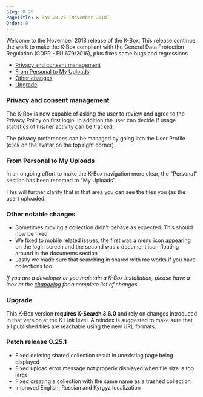 ```yaml
---
Slug: 0.25
PageTitle: K-Box v0.25 (November 2018)
Order: 0
---
```


Welcome to the November 2018 release of the K-Box. This release continue the work to make the K-Box compliant with the General Data Protection Regulation (GDPR - EU 679/2016), plus fixes some bugs and regressions

- [Privacy and consent management](#privacy-and-consent-management)
- [From Personal to My Uploads](#from-personal-to-my-uploads)
- [Other changes](#other-notable-changes)
- [Upgrade](#upgrade)

### Privacy and consent management

The K-Box is now capable of asking the user to review and agree to the Privacy Policy on first login.
In addition the user can decide if usage statistics of his/her activity can be tracked.

The privacy preferences can be managed by going into the User Profile (click on the avatar on the top right corner).

### From Personal to My Uploads

In an ongoing effort to make the K-Box navigation more clear, the "Personal" section has been renamed to "My Uploads".

This will further clarify that in that area you can see the files you (as the user) uploaded.

### Other notable changes

- Sometimes moving a collection didn't behave as expected. This should now be fixed
- We fixed to mobile related issues, the first was a menu icon appearing on the login screen and the second was a document icon floating around in the documents section
- Lastly we made sure that searching in shared with me works if you have collections too

_If you are a developer or you maintain a K-Box installation, please have a look at the [changelog](../../changelog.md) for a complete list of changes._

### Upgrade

This K-Box version **requires K-Search 3.6.0** and rely on changes introduced in that version at the K-Link level. A reindex is suggested to make sure that all published files are reachable using the new URL formats.

### Patch release 0.25.1

- Fixed deleting shared collection result in unexisting page being displayed
- Fixed upload error message not properly displayed when file size is too large
- Fixed creating a collection with the same name as a trashed collection
- Improved English, Russian and Kyrgyz localization
